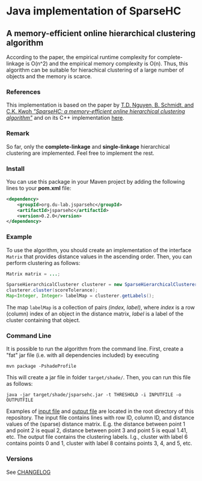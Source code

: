 # Java implementation of SparseHC
## A memory-efficient online hierarchical clustering algorithm

According to the paper, the empirical runtime complexity for complete-linkage is O(n^2) and the empirical memory complexity is O(n). Thus, this algorithm can be suitable for hierachical clustering of a large number of objects and the memory is scarce. 

### References
This implementation is based on the paper by [T.D. Nguyen, B. Schmidt, and C.K. Kwoh _"SparseHC: a memory-efficient online
hierarchical clustering algorithm"_](https://www.sciencedirect.com/science/article/pii/S1877050914001781) and on its C++
implementation [here](https://github.com/mdimura/sparsehc-dm).

### Remark
So far, only the __complete-linkage__ and __single-linkage__ hierarchical clustering are implemented. Feel free to implement the rest.

### Install
You can use this package in your Maven project by adding the following lines to your __pom.xml__ file:
```xml
<dependency>
    <groupId>org.du-lab.jsparsehc</groupId>
    <artifactId>jsparsehc</artifactId>
    <version>0.2.0</version>
</dependency>
```

### Example
To use the algorithm, you should create an implementation of the interface `Matrix` that provides distance values in the 
ascending order. Then, you can perform clustering as follows:
```java
Matrix matrix = ...;

SparseHierarchicalClusterer clusterer = new SparseHierarchicalClusterer(matrix, new CompleteLinkage());
clusterer.cluster(scoreTolerance);
Map<Integer, Integer> labelMap = clusterer.getLabels();
```
The map `labelMap` is a collection of pairs _(index, label)_, where _index_ is a row (column) index of an object in the
distance matrix, _label_ is a label of the cluster containing that object.

### Command Line
It is possible to run the algorithm from the command line. First, create a "fat" jar file 
(i.e. with all dependencies included) by executing
```shell script
mvn package -PshadeProfile
```
This will create a jar file in folder `target/shade/`. Then, you can run this file as follows:  
```shell
java -jar target/shade/jsparsehc.jar -t THRESHOLD -i INPUTFILE -o OUTPUTFILE
```
Examples of [input file](distance-table.csv) and [output file](labels.csv) are located 
in the root directory of this repository. The input file contains lines with row ID, column ID, and 
distance values of the (sparse) distance matrix. 
E.g. the distance between point 1 and point 2 is equal 2,
distance between point 3 and point 5 is equal 1.41, etc.
The output file contains the clustering labels. I.g., cluster with label 6 contains points 0 and 1,
cluster with label 8 contains points 3, 4, and 5, etc.

### Versions

See [CHANGELOG](CHANGELOG.md)

